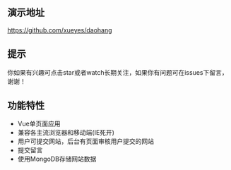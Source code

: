 

## 演示地址
https://github.com/xueyes/daohang

## 提示

你如果有兴趣可点击star或者watch长期关注，如果你有问题可在issues下留言，谢谢！

## 功能特性
- Vue单页面应用
- 兼容各主流浏览器和移动端(IE死开)
- 用户可提交网站，后台有页面审核用户提交的网站
- 提交留言
- 使用MongoDB存储网站数据

